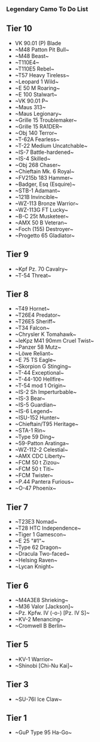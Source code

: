 
### Legendary Camo To Do List


**__Tier 10__**
---
- VK 90.01 (P) Blade
- ~M48 Patton Pit Bull~
- ~M48 Beast~
- ~T110E4~
- ~T110E5 Rebel~
- ~T57 Heavy Tireless~
- ~Leopard 1 Wild~
- ~E 50 M Roaring~
- ~E 100 Stalwart~
- ~VK 90.01 P~
- ~Maus 313~
- ~Maus Legionary~
- ~Grille 15 Troublemaker~
- ~Grille 15 RA1DER~
- ~Obj 140 Terror~
- ~T-62A Fearless~
- ~T-22 Medium Uncatchable~
- ~IS-7 Battle-hardened~
- ~IS-4 Skilled~
- ~Obj 268 Chaser~
- ~Chieftain Mk. 6 Royal~
- ~FV215b 183 Hammer~
- ~Badger, Esq (Esquire)~
- ~STB-1 Adamant~
- ~121B Invincible~
- ~WZ-113 Bronze Warrior~
- ~WZ-113G FT Lucky~
- ~B-C 25t Musketeer~
- ~AMX 50 B Veteran~
- ~Foch (155) Destroyer~
- ~Progetto 65 Gladiator~

**__Tier 9__**
---
- ~Kpf Pz. 70 Cavalry~
- ~T-54 Threat~

**__Tier 8__**
---
- ~T49 Hornet~
- ~T26E4 Predator~
- ~T26E5 Sheriff~
- ~T34 Falcon~
- ~Chrysler K Tomahawk~
- ~leKpz M41 90mm Cruel Twist~
- ~Panzer 58 Mutz~
- ~Löwe Reliant~
- ~E 75 TS Eagle~
- ~Skorpion G Stinging~
- ~T-44 Exceptional~
- ~T-44-100 Hellfire~
- ~T-54 mod 1 Origin~
- ~IS-2 Sh Imperturbable~
- ~IS-3 Bear~
- ~IS-5 Guardian~
- ~IS-6 Legend~
- ~ISU-152 Hunter~
- ~Chieftain/T95 Heritage~
- ~STA-1 Rin~
- ~Type 59 Ding~
- ~59-Patton Aratinga~
- ~WZ-112-2 Celestial~
- ~AMX CDC Liberty~
- ~FCM 50 t Zizou~
- ~FCM 50 t Titi~
- ~FCM Twister~
- ~P.44 Pantera Furious~
- ~O-47 Phoenix~

**__Tier 7__**
---
- ~T23E3 Nomad~
- ~T28 HTC Independence~
- ~Tiger 1 Gamescon~
- ~E 25 "#1"~
- ~Type 62 Dragon~
- ~Dracula Two-faced~
- ~Helsing Raven~
- ~Lycan Knight~

**__Tier 6__**
---

- ~M4A3E8 Shrieking~
- ~M36 Valor [Jackson]~
- ~Pz. Kpfw. IV (-o-) [Pz. IV S]~
- ~KV-2 Menancing~
- ~Cromwell B Berlin~

**__Tier 5__**
---
- ~KV-1 Warrior~
- ~Shinobi [Chi-Nu Kai]~

**__Tier 3__**
---
- ~SU-76I Ice Claw~

**__Tier 1__**
---
- ~GuP Type 95 Ha-Go~
